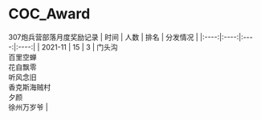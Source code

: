 # COC_Award
307炮兵营部落月度奖励记录
| 时间 | 人数 | 排名 | 分发情况 |
|:----:|:----:|:----:|:----:|
| 2021-11 | 15 | 3 | 门头沟 <br> 百里空蝉 <br> 花自飘零 <br> 听风念旧 <br> 香克斯海贼村 <br> 夕颜 <br> 徐州万岁爷 |
